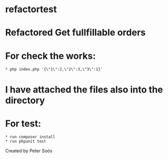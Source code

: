 # refactortest

# Refactored Get fullfillable orders

# For check the works:
    * php index.php '{\"1\":2,\"2\":3,\"3\":1}'

# I have attached the files also into the directory

# For test:   
    * run composer install
    * run phpunit test

Created by Peter Soós 